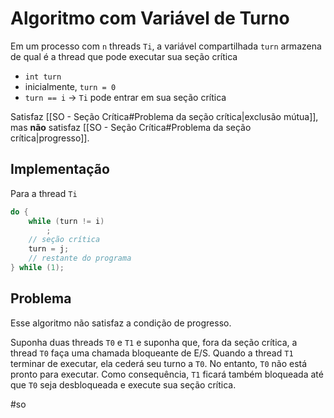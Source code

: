 
# Algoritmo com Variável de Turno

Em um processo com `n` threads `Ti`, a variável compartilhada `turn` armazena de qual é a thread que pode executar sua seção crítica

- `int turn`
- inicialmente, `turn = 0`
- `turn == i` ->  `Ti` pode entrar em sua seção crítica

Satisfaz [[SO - Seção Crítica#Problema da seção crítica|exclusão mútua]], mas **não** satisfaz [[SO - Seção Crítica#Problema da seção crítica|progresso]].

## Implementação

Para a thread `Ti`

```c
do {
	while (turn != i)
		;
	// seção crítica
	turn = j;
	// restante do programa
} while (1);
```

## Problema

Esse algoritmo não satisfaz a condição de progresso.

Suponha duas threads `T0` e `T1` e suponha que, fora da seção crítica, a thread `T0` faça uma chamada bloqueante de E/S. Quando a thread `T1` terminar de executar, ela cederá seu turno a `T0`. No entanto, `T0` não está pronto para executar. Como consequência, `T1` ficará também bloqueada até que `T0` seja desbloqueada e execute sua seção crítica.

#so

